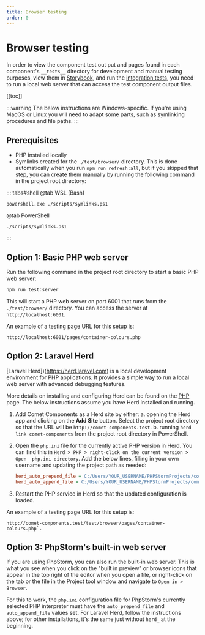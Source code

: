 ```yaml
---
title: Browser testing
order: 0
---
```


# Browser testing

In order to view the component test out put and pages found in each component's `__tests__` directory for development and manual testing purposes, view them in [Storybook](./storybook.md), and run the [integration tests](./integration-tests.md), you need to run a local web server that can access the test component output files.

[[toc]]

:::warning
The below instructions are Windows-specific. If you're using MacOS or Linux you will need to adapt some parts, such as symlinking procedures and file paths.
:::

## Prerequisites
- PHP installed locally
- Symlinks created for the `./test/browser/` directory. This is done automatically when you run `npm run refresh:all`, but if you skipped that step, you can create them manually by running the following command in the project root directory:

::: tabs#shell
@tab WSL (Bash)
```bash:no-line-numbers
powershell.exe ./scripts/symlinks.ps1
```
@tab PowerShell
```powershell:no-line-numbers
./scripts/symlinks.ps1
```
:::

## Option 1: Basic PHP web server

Run the following command in the project root directory to start a basic PHP web server:

```bash
npm run test:server
```

This will start a PHP web server on port 6001 that runs from the `./test/browser/` directory. You can access the server at `http://localhost:6001`.

An example of a testing page URL for this setup is:
```
http://localhost:6001/pages/container-colours.php
```

## Option 2: Laravel Herd
[Laravel Herd])(https://herd.laravel.com) is a local development environment for PHP applications. It provides a simple way to run a local web server with advanced debugging features.

More details on installing and configuring Herd can be found on the [PHP](../tooling/php.md) page. The below instructions assume you have Herd installed and running.

1. Add Comet Components as a Herd site by either:
   a. opening the Herd app and clicking on the **Add Site** button. Select the project root directory so that the URL will be `http://comet-components.test`.
   b. running `herd link comet-components` from the project root directory in PowerShell.
2. Open the `php.ini` file for the currently active PHP version in Herd. You can find this in `Herd > PHP > right-click on the current version > Open 
php.ini directory`. Add the below lines, filling in your own username and updating the project path as needed:

   ```ini
   herd_auto_prepend_file = C:/Users/YOUR_USERNAME/PHPStormProjects/comet-components/test/browser/wrapper-open.php
   herd_auto_append_file = C:/Users/YOUR_USERNAME/PHPStormProjects/comet-components/test/browser/wrapper-close.php
   ```

3. Restart the PHP service in Herd so that the updated configuration is loaded.

An example of a testing page URL for this setup is:
```
http://comet-components.test/test/browser/pages/container-colours.php`.
```

## Option 3: PhpStorm's built-in web server

If you are using PhpStorm, you can also run the built-in web server. This is what you see when you click on the "built in preview" or browser icons that appear in the top right of the editor when you open a file, or right-click on the tab or the file in the Project tool window and navigate to `Open in > Browser`.

For this to work, the `php.ini` configuration file for PhpStorm's currently selected PHP interpreter must have the `auto_prepend_file` and `auto_append_file` values set. For Laravel Herd, follow the instructions above; for other installations, it's the same just without `herd_` at the beginning.


